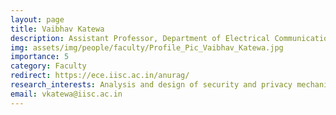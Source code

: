 ```yaml
---
layout: page
title: Vaibhav Katewa
description: Assistant Professor, Department of Electrical Communication Engineering (ECE)
img: assets/img/people/faculty/Profile_Pic_Vaibhav_Katewa.jpg
importance: 5
category: Faculty
redirect: https://ece.iisc.ac.in/anurag/
research_interests: Analysis and design of security and privacy mechanisms for cyber-physical systems and complex networks, Decentralized and sparse feedback control, and protocol design for networked control systems
email: vkatewa@iisc.ac.in
---
```

